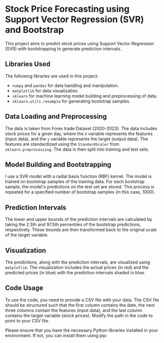 # Stock Price Forecasting using Support Vector Regression (SVR) and Bootstrap

This project aims to predict stock prices using Support Vector Regression (SVR) with bootstrapping to generate prediction intervals.

## Libraries Used

The following libraries are used in this project:

- `numpy` and `pandas` for data handling and manipulation.
- `matplotlib` for data visualization.
- `sklearn` for machine learning model building and preprocessing of data.
- `sklearn.utils.resample` for generating bootstrap samples.

## Data Loading and Preprocessing

The data is taken from Forex trade Dataset (2020-2023). The data includes stock prices for a given day, where the `X` variable represents the features (input data), and the `y` variable represents the target (output data). The features are standardized using the `StandardScaler` from `sklearn.preprocessing`. The data is then split into training and test sets.

## Model Building and Bootstrapping

I use a SVR model with a radial basis function (RBF) kernel. The model is trained on bootstrap samples of the training data. For each bootstrap sample, the model's predictions on the test set are stored. This process is repeated for a specified number of bootstrap samples (in this case, 1000).

## Prediction Intervals

The lower and upper bounds of the prediction intervals are calculated by taking the 2.5th and 97.5th percentiles of the bootstrap predictions, respectively. These bounds are then transformed back to the original scale of the target variable.

## Visualization

The predictions, along with the prediction intervals, are visualized using `matplotlib`. The visualization includes the actual prices (in red) and the predicted prices (in blue) with the prediction intervals shaded in blue.

## Code Usage

To use the code, you need to provide a CSV file with your data. The CSV file should be structured such that the first column contains the date, the next three columns contain the features (input data), and the last column contains the target variable (stock prices). Modify the path in the code to point to your CSV file.

Please ensure that you have the necessary Python libraries installed in your environment. If not, you can install them using pip:

